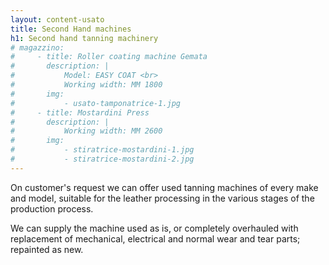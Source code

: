 ```yaml
---
layout: content-usato
title: Second Hand machines
h1: Second hand tanning machinery
# magazzino:
#     - title: Roller coating machine Gemata
#       description: |
#           Model: EASY COAT <br>
#           Working width: MM 1800
#       img:
#           - usato-tamponatrice-1.jpg
#     - title: Mostardini Press
#       description: |
#           Working width: MM 2600
#       img:
#           - stiratrice-mostardini-1.jpg
#           - stiratrice-mostardini-2.jpg
---
```


On customer's request we can offer used tanning machines of every make and model, suitable for the leather processing in the various stages of the production process.

We can supply the machine used as is, or completely overhauled with replacement of mechanical, electrical and normal wear and tear parts; repainted as new.

